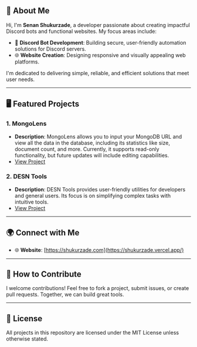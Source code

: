 ## 🌟 About Me  

Hi, I'm **Senan Shukurzade**, a developer passionate about creating impactful Discord bots and functional websites. My focus areas include:  
- 🤖 **Discord Bot Development**: Building secure, user-friendly automation solutions for Discord servers.  
- 🌐 **Website Creation**: Designing responsive and visually appealing web platforms.  

I'm dedicated to delivering simple, reliable, and efficient solutions that meet user needs.  

---

## 🖥️ Featured Projects  

### 1. **MongoLens**  
- **Description**: MongoLens allows you to input your MongoDB URL and view all the data in the database, including its statistics like size, document count, and more. Currently, it supports read-only functionality, but future updates will include editing capabilities.  
- [View Project](https://mongolens.vercel.app)  

### 2. **DESN Tools**
- **Description**: DESN Tools provides user-friendly utilities for developers and general users. Its focus is on simplifying complex tasks with intuitive tools.  
- [View Project](https://desntools.vercel.app)  

---

## 🌍 Connect with Me  

- 🌐 **Website**: [https://shukurzade.com](https://shukurzade.vercel.app/) 

---

## 🤝 How to Contribute  

I welcome contributions! Feel free to fork a project, submit issues, or create pull requests. Together, we can build great tools.  

---

## 📜 License  

All projects in this repository are licensed under the MIT License unless otherwise stated.
